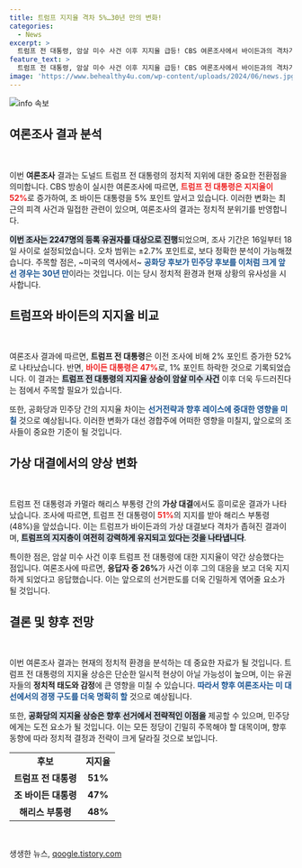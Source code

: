 ```yaml
---
title: 트럼프 지지율 격차 5%…30년 만의 변화!
categories:
  - News
excerpt: >
  트럼프 전 대통령, 암살 미수 사건 이후 지지율 급등! CBS 여론조사에서 바이든과의 격차가 5%로 확대되며, 30년 만의 기록을 세웠다. 한편, 해리스 부통령과의 대결에서도 트럼프가 우세한 모습을 보인다. 이 대선의 향방은?
feature_text: >
  트럼프 전 대통령, 암살 미수 사건 이후 지지율 급등! CBS 여론조사에서 바이든과의 격차가 5%로 확대되며, 30년 만의 기록을 세웠다. 한편, 해리스 부통령과의 대결에서도 트럼프가 우세한 모습을 보인다. 이 대선의 향방은?
image: 'https://www.behealthy4u.com/wp-content/uploads/2024/06/news.jpg'
---
```


<p><img src="https://www.behealthy4u.com/wp-content/uploads/2024/06/news.jpg" alt="info 속보" /></p>

<h2 data-ke-size="size26">여론조사 결과 분석</h2>

<p data-ke-size="size16">&nbsp;</p>

<p>이번 <b>여론조사</b> 결과는 도널드 트럼프 전 대통령의 정치적 지위에 대한 중요한 전환점을 의미합니다. CBS 방송이 실시한 여론조사에 따르면, <b><span style="color: #ee2323;">트럼프 전 대통령은 지지율이 52%</span></b>로 증가하여, 조 바이든 대통령을 5% 포인트 앞서고 있습니다. 이러한 변화는 최근의 피격 사건과 밀접한 관련이 있으며, 여론조사의 결과는 정치적 분위기를 반영합니다. </p>

<p><b><span style="background-color: #21538527;">이번 조사는 2247명의 등록 유권자를 대상으로 진행</span></b>되었으며, 조사 기간은 16일부터 18일 사이로 설정되었습니다. 오차 범위는 ±2.7% 포인트로, 보다 정확한 분석이 가능해졌습니다. 주목할 점은, ~미국의 역사에서~ <b><span style="color: #1a5490;">공화당 후보가 민주당 후보를 이처럼 크게 앞선 경우는 30년 만</span></b>이라는 것입니다. 이는 당시 정치적 환경과 현재 상황의 유사성을 시사합니다.</p>

<h2 data-ke-size="size26">트럼프와 바이든의 지지율 비교</h2>

<p data-ke-size="size16">&nbsp;</p>

<p>여론조사 결과에 따르면, <b>트럼프 전 대통령</b>은 이전 조사에 비해 2% 포인트 증가한 52%로 나타났습니다. 반면, <b><span style="color: #ee2323;">바이든 대통령은 47%</span></b>로, 1% 포인트 하락한 것으로 기록되었습니다. 이 결과는 <b><span style="background-color: #21538527;">트럼프 전 대통령의 지지율 상승이 암살 미수 사건</span></b> 이후 더욱 두드러진다는 점에서 주목할 필요가 있습니다. </p>

<p>또한, 공화당과 민주당 간의 지지율 차이는 <b><span style="color: #1a5490;">선거전략과 향후 레이스에 중대한 영향을 미칠</span></b> 것으로 예상됩니다. 이러한 변화가 대선 경합주에 어떠한 영향을 미칠지, 앞으로의 조사들이 중요한 기준이 될 것입니다. </p>

<h2 data-ke-size="size26">가상 대결에서의 양상 변화</h2>

<p data-ke-size="size16">&nbsp;</p>

<p>트럼프 전 대통령과 카멀라 해리스 부통령 간의 <b>가상 대결</b>에서도 흥미로운 결과가 나타났습니다. 조사에 따르면, 트럼프 전 대통령이 <b><span style="color: #ee2323;">51%</span></b>의 지지를 받아 해리스 부통령(48%)을 앞섰습니다. 이는 트럼프가 바이든과의 가상 대결보다 격차가 좁혀진 결과이며, <b><span style="background-color: #21538527;">트럼프의 지지층이 여전히 강력하게 유지되고 있다는 것을 나타냅니다</span></b>. </p>

<p>특이한 점은, 암살 미수 사건 이후 트럼프 전 대통령에 대한 지지율이 약간 상승했다는 점입니다. 여론조사에 따르면, <b>응답자 중 26%</b>가 사건 이후 그의 대응을 보고 더욱 지지하게 되었다고 응답했습니다. 이는 앞으로의 선거판도를 더욱 긴밀하게 엮어줄 요소가 될 것입니다. </p>

<h2 data-ke-size="size26">결론 및 향후 전망</h2>

<p data-ke-size="size16">&nbsp;</p>

<p>이번 여론조사 결과는 현재의 정치적 환경을 분석하는 데 중요한 자료가 될 것입니다. 트럼프 전 대통령의 지지율 상승은 단순한 일시적 현상이 아닐 가능성이 높으며, 이는 유권자들의 <b>정치적 태도와 감정</b>에 큰 영향을 미칠 수 있습니다. <b><span style="color: #1a5490;">따라서 향후 여론조사는 미 대선에서의 경쟁 구도를 더욱 명확히 할</span></b> 것으로 예상됩니다.</p>

<p>또한, <b><span style="background-color: #21538527;">공화당의 지지율 상승은 향후 선거에서 전략적인 이점을</span></b> 제공할 수 있으며, 민주당에게는 도전 요소가 될 것입니다. 이는 모든 정당이 긴밀히 주목해야 할 대목이며, 향후 동향에 따라 정치적 결정과 전략이 크게 달라질 것으로 보입니다.</p>

<table style="width:100%; border-collapse:collapse;">
    <tr>
        <td style="text-align: center; height: 17px;"><b>후보</b></td>
        <td style="text-align: center; height: 17px;"><b>지지율</b></td>
    </tr>
    <tr>
        <td style="text-align: center; height: 17px;"><b>트럼프 전 대통령</b></td>
        <td style="text-align: center; height: 17px;"><b>51%</b></td>
    </tr>
    <tr>
        <td style="text-align: center; height: 17px;"><b>조 바이든 대통령</b></td>
        <td style="text-align: center; height: 17px;"><b>47%</b></td>
    </tr>
    <tr>
        <td style="text-align: center; height: 17px;"><b>해리스 부통령</b></td>
        <td style="text-align: center; height: 17px;"><b>48%</b></td>
    </tr>
</table>

<p data-ke-size="size16">&nbsp;</p>
생생한 뉴스, <a href="https://qoogle.tistory.com" rel="dofollow">qoogle.tistory.com</a>


